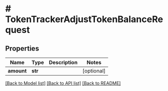 # # TokenTrackerAdjustTokenBalanceRequest


## Properties 


Name | Type | Description | Notes
------------ | ------------- | ------------- | -------------
**amount**| **str** |   | [optional]


[[Back to Model list]](../../README.md#models) [[Back to API list]](../../README.md#endpoints) [[Back to README]](../../README.md)

